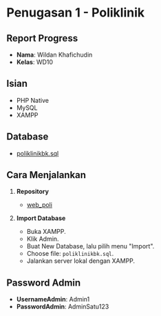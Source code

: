 # Penugasan 1 - Poliklinik

## Report Progress
- **Nama**: Wildan Khafichudin
- **Kelas**: WD10

## Isian
- PHP Native
- MySQL
- XAMPP

## Database
- [poliklinikbk.sql](#)

## Cara Menjalankan
1. **Repository**
   - [web_poli](#)

2. **Import Database**
   - Buka XAMPP.
   - Klik Admin.
   - Buat New Database, lalu pilih menu "Import".
   - Choose file: `poliklinikbk.sql`.
   - Jalankan server lokal dengan XAMPP.

## Password Admin
- **UsernameAdmin**: Admin1
- **PasswordAdmin**: AdminSatu123

